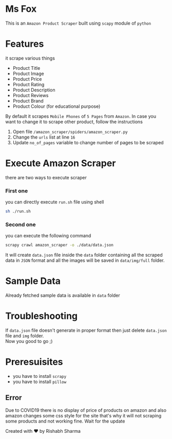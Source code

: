 # Ms Fox
This is an `Amazon Product Scraper` built using `scapy` module of `python`

# Features
it scrape various things
- Product Title
- Product Image
- Product Price
- Product Rating
- Product Description
- Product Reviews
- Product Brand
- Product Colour
(for educational purpose)

By default it scrapes `Mobile Phones` of `5 Pages` from `Amazon`.
In case you want to change it to scrape other product, follow the instructions
1. Open file `/amazon_scraper/spiders/amazon_scraper.py`
2. Change the `urls` list at line `16`
3. Update `no_of_pages` variable to change number of pages to be scraped

# Execute Amazon Scraper
there are two ways to execute scraper
### First one
you can directly execute `run.sh` file using shell
```sh
sh ./run.sh
```

### Second one
you can execute the following command
```bash
scrapy crawl amazon_scraper -o ./data/data.json
```

It will create `data.json` file inside the `data` folder containing all the scraped data in `JSON` format and all the images will be saved in `data/img/full` folder.

# Sample Data
Already fetched sample data is available in `data` folder

# Troubleshooting
If `data.json` file doesn't generate in proper format then just delete `data.json` file and `img` folder.  
Now you good to go ;)

# Preresuisites
- you have to install `scrapy`
- you have to install `pillow`

## Error
Due to COVID19 there is no display of price of products on amazon and also amazon changes some css style for the site that's why it will not scraping some products and not working fine.
Wait for the update



Created with :heart: by Rishabh Sharma
